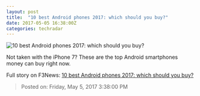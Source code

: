 ```yaml
---
layout: post
title:  "10 best Android phones 2017: which should you buy?"
date: 2017-05-05 16:38:00Z
categories: techradar
---
```


![10 best Android phones 2017: which should you buy?](http://cdn.mos.cms.futurecdn.net/LjKA3vReRHSEqzPsX3NHig-1200-80.jpg)

Not taken with the iPhone 7? These are the top Android smartphones money can buy right now.


Full story on F3News: [10 best Android phones 2017: which should you buy?](http://www.f3nws.com/n/gSQmTC)

> Posted on: Friday, May 5, 2017 3:38:00 PM
